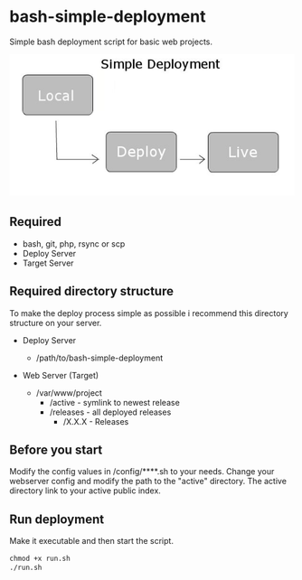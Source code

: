 # bash-simple-deployment
Simple bash deployment script for basic web projects.

![simple deployment structure](./deployment.jpg)

## Required

* bash, git, php, rsync or scp
* Deploy Server
* Target Server

## Required directory structure

To make the deploy process simple as possible i recommend this directory structure on your server.

* Deploy Server
    * /path/to/bash-simple-deployment

* Web Server (Target)
    * /var/www/project
        * /active - symlink to newest release
        * /releases - all deployed releases
            * /X.X.X - Releases

## Before you start

Modify the config values in /config/****.sh to your needs. Change your webserver config and modify the path to the 
"active" directory. The active directory link to your active public index.

## Run deployment

Make it executable and then start the script.

    chmod +x run.sh
    ./run.sh